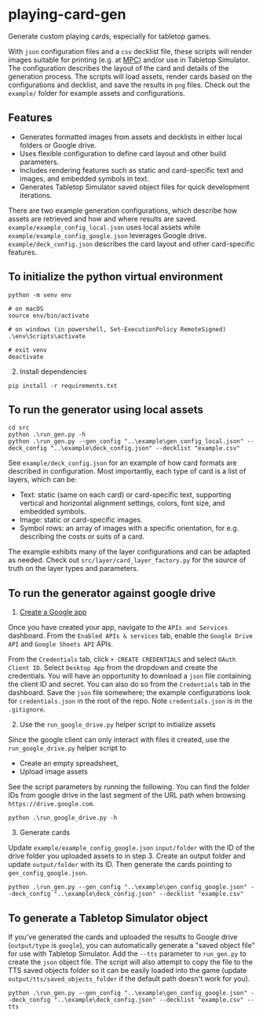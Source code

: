 # playing-card-gen
Generate custom playing cards, especially for tabletop games.

With `json` configuration files and a `csv` decklist file, these scripts will render images suitable for printing (e.g. at [MPC](makeplayingcards.com)) and/or use in Tabletop Simulator. The configuration describes the layout of the card and details of the generation process. The scripts will load assets, render cards based on the configurations and decklist, and save the results in `png` files. Check out the `example/` folder for example assets and configurations.

## Features
- Generates formatted images from assets and decklists in either local folders or Google drive.
- Uses flexible configuration to define card layout and other build parameters.
- Includes rendering features such as static and card-specific text and images, and embedded symbols in text.
- Generates Tabletop Simulator saved object files for quick development iterations.

There are two example generation configurations, which describe how assets are retrieved and how and where results are saved. `example/example_config_local.json` uses local assets while `example/example_config_google.json` leverages Google drive. `example/deck_config.json` describes the card layout and other card-specific features.

## To initialize the python virtual environment
```
python -m venv env

# on macOS
source env/bin/activate

# on windows (in powershell, Set-ExecutionPolicy RemoteSigned)
.\env\Scripts\activate

# exit venv
deactivate
```

2. Install dependencies
```
pip install -r requirements.txt
```

## To run the generator using local assets
```
cd src
python .\run_gen.py -h
python .\run_gen.py --gen_config "..\example\gen_config_local.json" --deck_config "..\example\deck_config.json" --decklist "example.csv"
```

See `example/deck_config.json` for an example of how card formats are described in configuration. Most importantly, each type of card is a list of layers, which can be:
- Text: static (same on each card) or card-specific text, supporting vertical and horizontal alignment settings, colors, font size, and embedded symbols.
- Image: static or card-specific images.
- Symbol rows: an array of images with a specific orientation, for e.g. describing the costs or suits of a card.

The example exhibits many of the layer configurations and can be adapted as needed. Check out `src/layer/card_layer_factory.py` for the source of truth on the layer types and parameters.

## To run the generator against google drive
1. [Create a Google app](https://console.cloud.google.com)

Once you have created your app, navigate to the `APIs and Services` dashboard. From the `Enabled APIs & services` tab, enable the `Google Drive API` and `Google Sheets API` APIs.

From the `Credentials` tab, click `+ CREATE CREDENTIALS` and select `OAuth Client ID`. Select `Desktop App` from the dropdown and create the credentials. You will have an opportunity to download a `json` file containing the client ID and secret. You can also do so from the `Credentials` tab in the dashboard. Save the `json` file somewhere; the example configurations look for `credentials.json` in the root of the repo. Note `credentials.json` is in the `.gitignore`.

2. Use the `run_google_drive.py` helper script to initialize assets

Since the google client can only interact with files it created, use the `run_google_drive.py` helper script to
- Create an empty spreadsheet,
- Upload image assets

See the script parameters by running the following. You can find the folder IDs from google drive in the last segment of the URL path when browsing `https://drive.google.com`. 

```
python .\run_google_drive.py -h
```

3. Generate cards

Update `example/example_config_google.json` `input/folder` with the ID of the drive folder you uploaded assets to in step 3. Create an output folder and update `output/folder` with its ID. Then generate the cards pointing to `gen_config_google.json`.
```
python .\run_gen.py --gen_config "..\example\gen_config_google.json" --deck_config "..\example\deck_config.json" --decklist "example.csv"
```

## To generate a Tabletop Simulator object
If you've generated the cards and uploaded the results to Google drive (`output/type` is `google`), you can automatically generate a "saved object file" for use with Tabletop Simulator. Add the `--tts` parameter to `run_gen.py` to create the `json` object file. The script will also attempt to copy the file to the TTS saved objects folder so it can be easily loaded into the game (update `output/tts/saved_objects_folder` if the default path doesn't work for you).

```
python .\run_gen.py --gen_config "..\example\gen_config_google.json" --deck_config "..\example\deck_config.json" --decklist "example.csv" --tts
```
